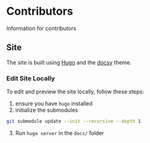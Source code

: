 # Contributors

Information for contributors

## Site

The site is built using [Hugo](https://gohugo.io/) and the [docsy](https://themes.gohugo.io/docsy/) theme.

### Edit Site Locally

To edit and preview the site locally, follow these steps:

1. ensure you have `hugo` installed
2. initialize the submodules
```bash
git submodule update --init --recursive --depth 1
```
3. Run `hugo server` in the `docs/` folder